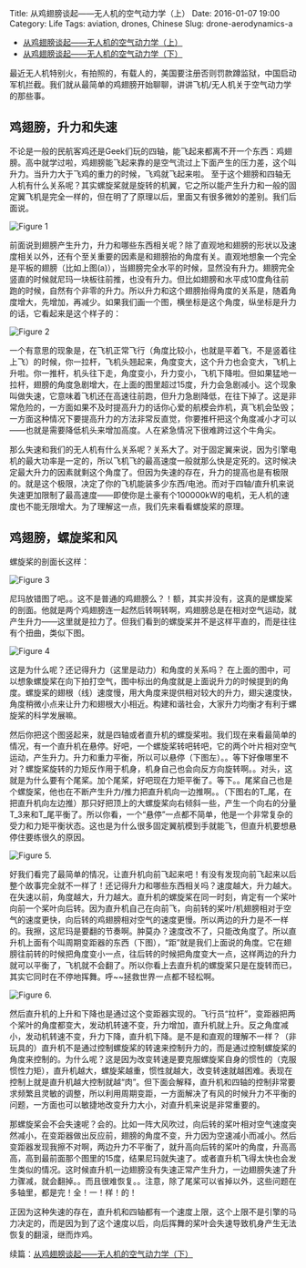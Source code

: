 Title: 从鸡翅膀谈起——无人机的空气动力学（上）
Date: 2016-01-07 19:00
Category: Life
Tags: aviation, drones, Chinese
Slug: drone-aerodynamics-a

* [从鸡翅膀谈起——无人机的空气动力学（上）](/drone-aerodynamics-a.html)
* [从鸡翅膀谈起——无人机的空气动力学（下）](/drone-aerodynamics-b.html)

最近无人机特别火，有拍照的，有载人的，美国要注册否则罚款蹲监狱，中国启动军机拦截。我们就从最简单的鸡翅膀开始聊聊，讲讲飞机/无人机关于空气动力学的那些事。

## 鸡翅膀，升力和失速

不论是一般的民航客鸡还是Geek们玩的四轴，能飞起来都离不开一个东西：鸡翅膀。高中就学过啦，鸡翅膀能飞起来靠的是空气流过上下面产生的压力差，这个叫升力。当升力大于飞鸡的重力的时候，飞鸡就飞起来啦。 至于这个翅膀和四轴无人机有什么关系呢？其实螺旋桨就是旋转的机翼，它之所以能产生升力和一般的固定翼飞机是完全一样的，但在明了了原理以后，里面又有很多微妙的差别。我们后面说。

![Figure 1](/images/aerodynamics_1.png)

前面说到翅膀产生升力，升力和哪些东西相关呢？除了直观地和翅膀的形状以及速度相关以外，还有个至关重要的因素是和翅膀抬的角度有关。直观地想象一个完全是平板的翅膀（比如上图(a)），当翅膀完全水平的时候，显然没有升力。翅膀完全竖直的时候就尼玛一块板往前推，也没有升力。但比如翅膀和水平成10度角往前跑的时候，自然有个非零的升力。所以升力和这个翅膀抬得角度的关系是，随着角度增大，先增加，再减少。如果我们画一个图，横坐标是这个角度，纵坐标是升力的话，它看起来是这个样子的：

![Figure 2](/images/aerodynamics_2.png)

一个有意思的现象是，在飞机正常飞行（角度比较小，也就是平着飞，不是竖着往上飞）的时候，你一拉杆，飞机头翘起来，角度变大，这个升力也会变大，飞机上升啦。你一推杆，机头往下走，角度变小，升力变小，飞机下降啦。但如果猛地一拉杆，翅膀的角度急剧增大，在上面的图里超过15度，升力会急剧减小。这个现象叫做失速，它意味着飞机还在高速往前跑，但升力急剧降低，在往下掉了。这是非常危险的，一方面如果不及时提高升力的话你心爱的航模会炸机，真飞机会坠毁；一方面这种情况下要提高升力的方法非常反直觉，你要推杆把这个角度减小才可以——也就是需要降低机头来增加高度。人在紧急情况下很难跨过这个牛角尖。

那么失速和我们的无人机有什么关系呢？关系大了。对于固定翼来说，因为引擎电机的最大功率是一定的，所以飞机飞的最高速度一般就那么快是定死的。这时候决定最大升力的因素就剩这个角度了。但因为失速的存在，升力的提高也是有极限的。就是这个极限，决定了你的飞机能装多少东西/电池。而对于四轴/直升机来说失速更加限制了最高速度——即使你是土豪有个100000kW的电机，无人机的速度也不能无限增大。为了理解这一点，我们先来看看螺旋桨的原理。

## 鸡翅膀，螺旋桨和风

螺旋桨的剖面长这样：

![Figure 3](/images/aerodynamics_3.png)

尼玛放错图了吧。。这不是普通的鸡翅膀么？！额，其实并没有，这真的是螺旋桨的剖面。他就是两个鸡翅膀连一起然后转啊转啊，鸡翅膀总是在相对空气运动，就产生升力——这里就是拉力了。但我们看到的螺旋桨并不是这样平直的，而是往往有个扭曲，类似下图。

![Figure 4](/images/aerodynamics_4.png)

这是为什么呢？还记得升力（这里是动力）和角度的关系吗？ 在上面的图中，可以想象螺旋桨在向下拍打空气，图中标出的角度就是上面说升力的时候提到的角度。螺旋桨的翅根（线）速度慢，用大角度来提供相对较大的升力，翅尖速度快，角度稍微小点来让升力和翅根大小相近。构建和谐社会，大家升力均衡才有利于螺旋桨的科学发展嘛。

然后你把这个图竖起来，就是四轴或者直升机的螺旋桨啦。我们现在来看最简单的情况，有一个直升机在悬停。好吧，一个螺旋桨转吧转吧，它的两个叶片相对空气运动，产生升力。升力和重力平衡，所以可以悬停（下图左）。。等下好像哪里不对？螺旋桨旋转的力矩反作用于机身，机身自己也会向反方向旋转啊。。对头，这就是为什么要有个尾桨。加个尾桨，好吧现在力矩平衡了。等下。。尾桨自己也是个螺旋桨，他也在不断产生升力/推力把直升机向一边推啊。。（下图右的T\_尾，在把直升机向左边推）那只好把顶上的大螺旋桨向右倾斜一些，产生一个向右的分量T\_3来和T\_尾平衡了。所以你看，一个“悬停”一点都不简单，他是一个非常复杂的受力和力矩平衡状态。这也是为什么很多固定翼航模到手就能飞，但直升机要想悬停住要练很久的原因。

![Figure 5.](/images/aerodynamics_5.png)

好我们看完了最简单的情况，让直升机向前飞起来吧！有没有发现向前飞起来以后整个故事完全就不一样了！还记得升力和哪些东西相关吗？速度越大，升力越大。在失速以前，角度越大，升力越大。直升机的螺旋桨在同一时刻，肯定有一个桨叶向前一个桨叶向后转。因为直升机自己在向前飞，向前转的桨叶/机翅膀相对于空气的速度更快，向后转的鸡翅膀相对空气的速度更慢。所以两边的升力是不一样的。我擦，这尼玛是要翻的节奏啊。肿莫办？速度改不了，只能改角度了。所以直升机上面有个叫周期变距器的东西（下图），“距”就是我们上面说的角度。它在翅膀往前转的时候把角度变小一点，往后转的时候把角度变大一点，这样两边的升力就可以平衡了，飞机就不会翻了。所以你看上去直升机的螺旋桨只是在旋转而已，其实它同时在不停地挥舞。呼~~拯救世界一点都不轻松啊。

![Figure 6.](/images/aerodynamics_6.png)

然后直升机的上升和下降也是通过这个变距器实现的。飞行员“拉杆”，变距器把两个桨叶的角度都变大，发动机转速不变，升力增加，直升机就上升。反之角度减小，发动机转速不变，升力下降，直升机下降。是不是和直观的理解不一样？（非玩具的）直升机不是通过控制螺旋桨的转速来控制升力的，而是通过控制螺旋桨的角度来控制的。为什么呢？这是因为改变转速是要克服螺旋桨自身的惯性的（克服惯性力矩），直升机越大，螺旋桨越重，惯性就越大，改变转速就越困难。表现在控制上就是直升机越大控制就越“肉”。但下面会解释，直升机和四轴的控制非常要求频繁且灵敏的调整，所以利用周期变距，一方面解决了有风的时候升力不平衡的问题，一方面也可以敏捷地改变升力大小，对直升机来说是非常重要的。

那螺旋桨会不会失速呢？会的。比如一阵大风吹过，向后转的桨叶相对空气速度突然减小，在变距器做出反应前，翅膀的角度不变，升力因为空速减小而减小。然后变距器发现我擦不对啊，两边升力不平衡了，就升高向后转的桨叶的角度，升高高高，高到最前面那个图里的15度，结果尼玛就失速了。或者直升机飞得太快也会发生类似的情况。这时候直升机一边翅膀没有失速正常产生升力，一边翅膀失速了升力骤减，就会翻掉。。而且很难恢复。。注意，除了尾桨可以省掉以外，这些问题在多轴里，都是完！全！一！样！的！

正因为这种失速的存在，直升机和四轴都有一个速度上限，这个上限不是引擎的马力决定的，而是因为到了这个速度以后，向后挥舞的桨叶会失速导致机身产生无法恢复的翻滚，继而炸鸡。

续篇：[从鸡翅膀谈起——无人机的空气动力学（下）](/drone-aerodynamics-b.html)
